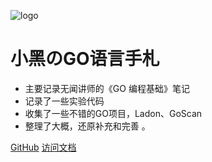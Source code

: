 ![logo](https://docsify.js.org/_media/icon.svg)

# 小黑のGO语言手札

- 主要记录无闻讲师的《GO 编程基础》笔记
- 记录了一些实验代码
- 收集了一些不错的GO项目，Ladon、GoScan
- 整理了大概，还原补充和完善 。

[GitHub](https://github.com/Vxer-Lee/Golang_Handbook)
[访问文档](/part/Introduction)
